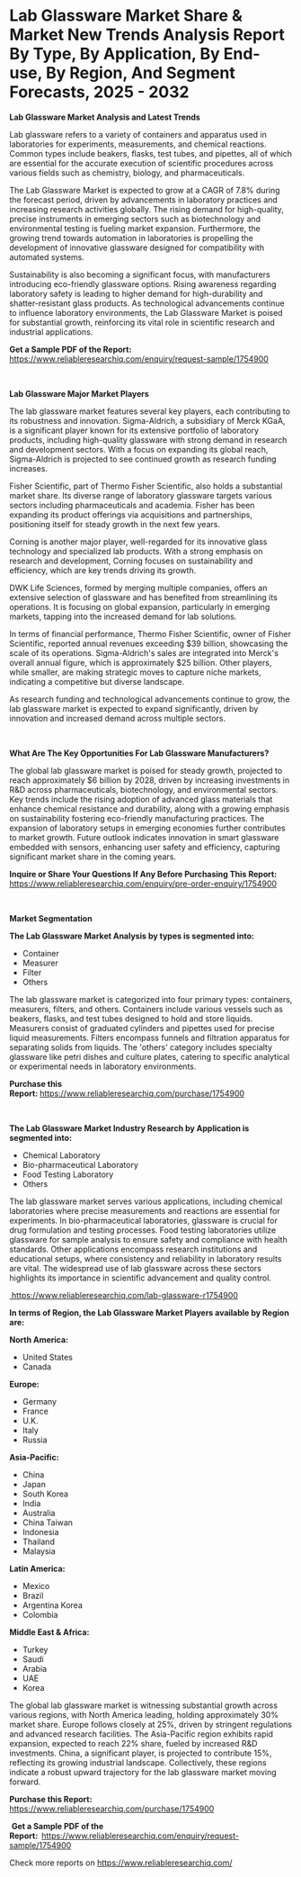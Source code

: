 <p><h1>Lab Glassware Market Share & Market New Trends Analysis Report By Type, By Application, By End-use, By Region, And Segment Forecasts, 2025 - 2032</h1></p><p><strong>Lab Glassware Market Analysis and Latest Trends</strong></p>
<p><p>Lab glassware refers to a variety of containers and apparatus used in laboratories for experiments, measurements, and chemical reactions. Common types include beakers, flasks, test tubes, and pipettes, all of which are essential for the accurate execution of scientific procedures across various fields such as chemistry, biology, and pharmaceuticals.</p><p>The Lab Glassware Market is expected to grow at a CAGR of 7.8% during the forecast period, driven by advancements in laboratory practices and increasing research activities globally. The rising demand for high-quality, precise instruments in emerging sectors such as biotechnology and environmental testing is fueling market expansion. Furthermore, the growing trend towards automation in laboratories is propelling the development of innovative glassware designed for compatibility with automated systems.</p><p>Sustainability is also becoming a significant focus, with manufacturers introducing eco-friendly glassware options. Rising awareness regarding laboratory safety is leading to higher demand for high-durability and shatter-resistant glass products. As technological advancements continue to influence laboratory environments, the Lab Glassware Market is poised for substantial growth, reinforcing its vital role in scientific research and industrial applications.</p></p>
<p><strong>Get a Sample PDF of the Report:&nbsp;</strong> <a href="https://www.reliableresearchiq.com/enquiry/request-sample/1754900?utm_campaign=3381&utm_medium=2&utm_source=Github&utm_content=ia&utm_term=04042025&utm_id=lab-glassware">https://www.reliableresearchiq.com/enquiry/request-sample/1754900</a></p>
<p>&nbsp;</p>
<p><strong>Lab Glassware Major Market Players</strong></p>
<p><p>The lab glassware market features several key players, each contributing to its robustness and innovation. Sigma-Aldrich, a subsidiary of Merck KGaA, is a significant player known for its extensive portfolio of laboratory products, including high-quality glassware with strong demand in research and development sectors. With a focus on expanding its global reach, Sigma-Aldrich is projected to see continued growth as research funding increases.</p><p>Fisher Scientific, part of Thermo Fisher Scientific, also holds a substantial market share. Its diverse range of laboratory glassware targets various sectors including pharmaceuticals and academia. Fisher has been expanding its product offerings via acquisitions and partnerships, positioning itself for steady growth in the next few years.</p><p>Corning is another major player, well-regarded for its innovative glass technology and specialized lab products. With a strong emphasis on research and development, Corning focuses on sustainability and efficiency, which are key trends driving its growth.</p><p>DWK Life Sciences, formed by merging multiple companies, offers an extensive selection of glassware and has benefited from streamlining its operations. It is focusing on global expansion, particularly in emerging markets, tapping into the increased demand for lab solutions.</p><p>In terms of financial performance, Thermo Fisher Scientific, owner of Fisher Scientific, reported annual revenues exceeding $39 billion, showcasing the scale of its operations. Sigma-Aldrich's sales are integrated into Merck's overall annual figure, which is approximately $25 billion. Other players, while smaller, are making strategic moves to capture niche markets, indicating a competitive but diverse landscape.</p><p>As research funding and technological advancements continue to grow, the lab glassware market is expected to expand significantly, driven by innovation and increased demand across multiple sectors.</p></p>
<p>&nbsp;</p>
<p><strong>What Are The Key Opportunities For Lab Glassware Manufacturers?</strong></p>
<p><p>The global lab glassware market is poised for steady growth, projected to reach approximately $6 billion by 2028, driven by increasing investments in R&D across pharmaceuticals, biotechnology, and environmental sectors. Key trends include the rising adoption of advanced glass materials that enhance chemical resistance and durability, along with a growing emphasis on sustainability fostering eco-friendly manufacturing practices. The expansion of laboratory setups in emerging economies further contributes to market growth. Future outlook indicates innovation in smart glassware embedded with sensors, enhancing user safety and efficiency, capturing significant market share in the coming years.</p></p>
<p><strong>Inquire or Share Your Questions If Any Before Purchasing This Report:</strong> <a href="https://www.reliableresearchiq.com/enquiry/pre-order-enquiry/1754900?utm_campaign=3381&utm_medium=2&utm_source=Github&utm_content=ia&utm_term=04042025&utm_id=lab-glassware">https://www.reliableresearchiq.com/enquiry/pre-order-enquiry/1754900</a></p>
<p>&nbsp;</p>
<p><strong>Market Segmentation</strong></p>
<p><strong>The Lab Glassware Market Analysis by types is segmented into:</strong></p>
<p><ul><li>Container</li><li>Measurer</li><li>Filter</li><li>Others</li></ul></p>
<p><p>The lab glassware market is categorized into four primary types: containers, measurers, filters, and others. Containers include various vessels such as beakers, flasks, and test tubes designed to hold and store liquids. Measurers consist of graduated cylinders and pipettes used for precise liquid measurements. Filters encompass funnels and filtration apparatus for separating solids from liquids. The 'others' category includes specialty glassware like petri dishes and culture plates, catering to specific analytical or experimental needs in laboratory environments.</p></p>
<p><strong>Purchase this Report:&nbsp;</strong><a href="https://www.reliableresearchiq.com/purchase/1754900?utm_campaign=3381&utm_medium=2&utm_source=Github&utm_content=ia&utm_term=04042025&utm_id=lab-glassware">https://www.reliableresearchiq.com/purchase/1754900</a></p>
<p>&nbsp;</p>
<p><strong>The Lab Glassware Market Industry Research by Application is segmented into:</strong></p>
<p><ul><li>Chemical Laboratory</li><li>Bio-pharmaceutical Laboratory</li><li>Food Testing Laboratory</li><li>Others</li></ul></p>
<p><p>The lab glassware market serves various applications, including chemical laboratories where precise measurements and reactions are essential for experiments. In bio-pharmaceutical laboratories, glassware is crucial for drug formulation and testing processes. Food testing laboratories utilize glassware for sample analysis to ensure safety and compliance with health standards. Other applications encompass research institutions and educational setups, where consistency and reliability in laboratory results are vital. The widespread use of lab glassware across these sectors highlights its importance in scientific advancement and quality control.</p></p>
<p><a href="https://www.reliableresearchiq.com/lab-glassware-r1754900?utm_campaign=3381&utm_medium=2&utm_source=Github&utm_content=ia&utm_term=04042025&utm_id=lab-glassware">&nbsp;https://www.reliableresearchiq.com/lab-glassware-r1754900</a></p>
<p><strong>In terms of Region, the Lab Glassware Market Players available by Region are:</strong></p>
<p>
    <p> <strong> North America: </strong>
        <ul>
            <li>United States</li>
            <li>Canada</li>
        </ul>
        </p> 
    <p> <strong> Europe: </strong>
        <ul>
            <li>Germany</li>
            <li>France</li>
            <li>U.K.</li>
            <li>Italy</li>
            <li>Russia</li>
        </ul>
        </p> 
    <p> <strong> Asia-Pacific: </strong>
        <ul>
            <li>China</li>
            <li>Japan</li>
            <li>South Korea</li>
            <li>India</li>
            <li>Australia</li>
            <li>China Taiwan</li>
            <li>Indonesia</li>
            <li>Thailand</li>
            <li>Malaysia</li>
        </ul>
        </p> 
    <p> <strong> Latin America: </strong>
        <ul>
            <li>Mexico</li>
            <li>Brazil</li>
            <li>Argentina Korea</li>
            <li>Colombia</li>
        </ul>
        </p> 
    <p> <strong> Middle East & Africa: </strong>
        <ul>
            <li>Turkey</li>
            <li>Saudi</li>
            <li>Arabia</li>
            <li>UAE</li>
            <li>Korea</li>
        </ul>
    </p>
    </p>
<p><p>The global lab glassware market is witnessing substantial growth across various regions, with North America leading, holding approximately 30% market share. Europe follows closely at 25%, driven by stringent regulations and advanced research facilities. The Asia-Pacific region exhibits rapid expansion, expected to reach 22% share, fueled by increased R&D investments. China, a significant player, is projected to contribute 15%, reflecting its growing industrial landscape. Collectively, these regions indicate a robust upward trajectory for the lab glassware market moving forward.</p></p>
<p><strong>Purchase this Report: </strong><a href="https://www.reliableresearchiq.com/purchase/1754900?utm_campaign=3381&utm_medium=2&utm_source=Github&utm_content=ia&utm_term=04042025&utm_id=lab-glassware">https://www.reliableresearchiq.com/purchase/1754900</a></p>
<p>&nbsp;<strong>Get a Sample PDF of the Report:&nbsp;&nbsp;</strong><a href="https://www.reliableresearchiq.com/enquiry/request-sample/1754900?utm_campaign=3381&utm_medium=2&utm_source=Github&utm_content=ia&utm_term=04042025&utm_id=lab-glassware">https://www.reliableresearchiq.com/enquiry/request-sample/1754900</a></p>
<p><strong></strong></p>
<p>Check more reports on <a href="https://www.reliableresearchiq.com/?utm_campaign=3381&utm_medium=2&utm_source=Github&utm_content=ia&utm_term=04042025&utm_id=lab-glassware">https://www.reliableresearchiq.com/</a></p>